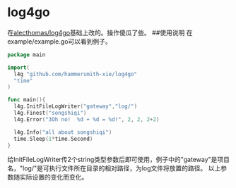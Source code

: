 # log4go
在[alecthomas/log4go](github.com/alecthomas/log4go)基础上改的。操作傻瓜了些。
##使用说明
  在example/example.go可以看到例子。
  ```go
  package main

import(
	l4g "github.com/hammersmith-xie/log4go"
	"time"
)

func main(){
	l4g.InitFileLogWriter("gateway","log/")
	l4g.Finest("songshiqi")
	l4g.Error("3Oh no!  %d + %d = %d!", 2, 2, 2+2)

	l4g.Info("all about songshiqi")
	time.Sleep(1*time.Second)
}

  ```
  给InitFileLogWriter传2个string类型参数后即可使用，例子中的"gateway"是项目名，"log/"是可执行文件所在目录的相对路径，为log文件将放置的路径。
  以上参数随实际设置的变化而变化。

